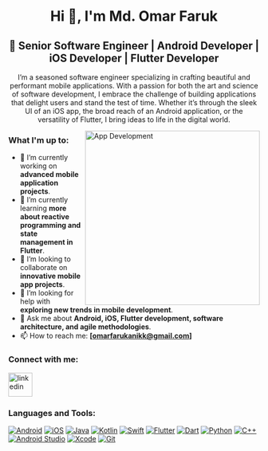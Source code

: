 <h1 align="center">Hi 👋, I'm Md. Omar Faruk</h1>
<h2 align="center">🚀 Senior Software Engineer | Android Developer | iOS Developer | Flutter Developer</h2>

<!-- A creative section that introduces you and your interests in a more personalized manner -->
<p align="center">
I’m a seasoned software engineer specializing in crafting beautiful and performant mobile applications. With a passion for both the art and science of software development, I embrace the challenge of building applications that delight users and stand the test of time. Whether it’s through the sleek UI of an iOS app, the broad reach of an Android application, or the versatility of Flutter, I bring ideas to life in the digital world.
</p>

<img align="right" alt="App Development" width="350" src="coding.gif" /> <!-- Replace with a dynamic and engaging GIF that represents mobile or Flutter development -->

### What I'm up to:
- 🔭 I’m currently working on **advanced mobile application projects**.
- 🌱 I’m currently learning **more about reactive programming and state management in Flutter**.
- 👯 I’m looking to collaborate on **innovative mobile app projects**.
- 🤔 I’m looking for help with **exploring new trends in mobile development**.
- 💬 Ask me about **Android, iOS, Flutter development, software architecture, and agile methodologies**.
- 📫 How to reach me: **[omarfarukanikk@gmail.com]**

### Connect with me:
<p align="left">
<a href="https://linkedin.com/in/omar-farukk" target="blank"><img align="center" src="https://img.icons8.com/color/48/linkedin.png" alt="linkedin" height="48" width="48" /></a>
</p>

### Languages and Tools:
<p align="left">
<p>
<a href="#"><img alt="Android" src="https://img.shields.io/badge/Android-3DDC84?logo=android&logoColor=white"></a>
<a href="#"><img alt="iOS" src="https://img.shields.io/badge/iOS-000000?logo=ios&logoColor=white"></a>
<a href="#"><img alt="Java" src="https://img.shields.io/badge/Java-007396.svg?logo=java&logoColor=white"></a>
<a href="https://github.com/search?q=user%3ADenverCoder1+language%3Akotlin"><img alt="Kotlin" src="https://img.shields.io/badge/Kotlin-0095D5.svg?logo=Kotlin&logoColor=white"></a>
<a href="#"><img alt="Swift" src="https://img.shields.io/badge/Swift-FA7343?logo=swift&logoColor=white"></a>
<a href="#"><img alt="Flutter" src="https://img.shields.io/badge/Flutter-02569B.svg?logo=flutter&logoColor=white"></a>
<a href="https://github.com/search?q=user%3ADenverCoder1+language%3Adart"><img alt="Dart" src="https://img.shields.io/badge/Dart-15A6C4.svg?logo=dart&logoColor=white"></a>
<a href="https://github.com/search?q=user%3ADenverCoder1+language%3Apython"><img alt="Python" src="https://img.shields.io/badge/Python-14354C.svg?logo=python&logoColor=white"></a>
<a href="#"><img alt="C++" src="https://img.shields.io/badge/C++-00599C.svg?logo=cplusplus&logoColor=white"></a>
<a href="#"><img alt="Android Studio" src="https://img.shields.io/badge/Android%20Studio-008678.svg?logo=android-studio&logoColor=white"></a>
<a href="#"><img alt="Xcode" src="https://img.shields.io/badge/Xcode-147EFB?logo=xcode&logoColor=white"></a>
<a href="#"><img alt="Git" src="https://img.shields.io/badge/Git-F05033.svg?logo=git&logoColor=white"></a>

</p>

